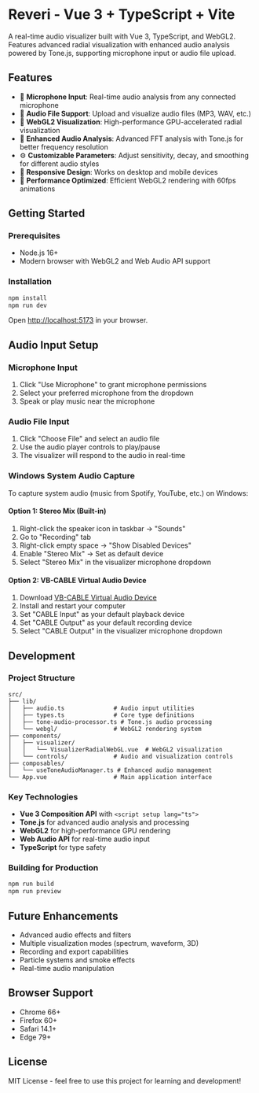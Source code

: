 # Reveri - Vue 3 + TypeScript + Vite

A real-time audio visualizer built with Vue 3, TypeScript, and WebGL2. Features advanced radial visualization with enhanced audio analysis powered by Tone.js, supporting microphone input or audio file upload.

## Features

- 🎤 **Microphone Input**: Real-time audio analysis from any connected microphone
- 📁 **Audio File Support**: Upload and visualize audio files (MP3, WAV, etc.)
- 🎨 **WebGL2 Visualization**: High-performance GPU-accelerated radial visualization
- 🎵 **Enhanced Audio Analysis**: Advanced FFT analysis with Tone.js for better frequency resolution
- ⚙️ **Customizable Parameters**: Adjust sensitivity, decay, and smoothing for different audio styles
- 📱 **Responsive Design**: Works on desktop and mobile devices
- 🚀 **Performance Optimized**: Efficient WebGL2 rendering with 60fps animations

## Getting Started

### Prerequisites

- Node.js 16+ 
- Modern browser with WebGL2 and Web Audio API support

### Installation

```bash
npm install
npm run dev
```

Open [http://localhost:5173](http://localhost:5173) in your browser.

## Audio Input Setup

### Microphone Input
1. Click "Use Microphone" to grant microphone permissions
2. Select your preferred microphone from the dropdown
3. Speak or play music near the microphone

### Audio File Input
1. Click "Choose File" and select an audio file
2. Use the audio player controls to play/pause
3. The visualizer will respond to the audio in real-time

### Windows System Audio Capture

To capture system audio (music from Spotify, YouTube, etc.) on Windows:

#### Option 1: Stereo Mix (Built-in)
1. Right-click the speaker icon in taskbar → "Sounds"
2. Go to "Recording" tab
3. Right-click empty space → "Show Disabled Devices"
4. Enable "Stereo Mix" → Set as default device
5. Select "Stereo Mix" in the visualizer microphone dropdown

#### Option 2: VB-CABLE Virtual Audio Device
1. Download [VB-CABLE Virtual Audio Device](https://vb-audio.com/Cable/)
2. Install and restart your computer
3. Set "CABLE Input" as your default playback device
4. Set "CABLE Output" as your default recording device
5. Select "CABLE Output" in the visualizer microphone dropdown

## Development

### Project Structure
```
src/
├── lib/
│   ├── audio.ts              # Audio input utilities
│   ├── types.ts              # Core type definitions
│   ├── tone-audio-processor.ts # Tone.js audio processing
│   └── webgl/                # WebGL2 rendering system
├── components/
│   ├── visualizer/
│   │   └── VisualizerRadialWebGL.vue  # WebGL2 visualization
│   └── controls/             # Audio and visualization controls
├── composables/
│   └── useToneAudioManager.ts # Enhanced audio management
└── App.vue                   # Main application interface
```

### Key Technologies
- **Vue 3 Composition API** with `<script setup lang="ts">`
- **Tone.js** for advanced audio analysis and processing
- **WebGL2** for high-performance GPU rendering
- **Web Audio API** for real-time audio input
- **TypeScript** for type safety

### Building for Production
```bash
npm run build
npm run preview
```

## Future Enhancements

- Advanced audio effects and filters
- Multiple visualization modes (spectrum, waveform, 3D)
- Recording and export capabilities
- Particle systems and smoke effects
- Real-time audio manipulation

## Browser Support

- Chrome 66+
- Firefox 60+
- Safari 14.1+
- Edge 79+

## License

MIT License - feel free to use this project for learning and development!

